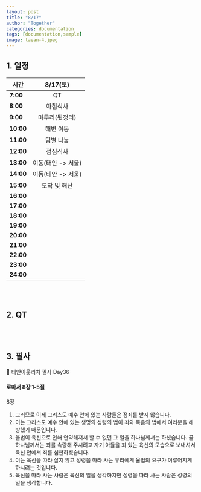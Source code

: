 ```yaml
---
layout: post
title: "8/17"
author: "Together"
categories: documentation
tags: [documentation,sample]
image: taean-4.jpeg
---
```


## 1. 일정
|<center>시간</center>|<center>8/17(토)</center>|
|:--------|:--------:|
|**7:00** | <center>QT</center> |
|**8:00** | <center>아침식사</center> |
|**9:00** | <center>마무리(뒷정리)</center> |
|**10:00** | <center>해변 이동</center> |
|**11:00** | <center>팀별 나눔</center> |
|**12:00** | <center>점심식사</center> |
|**13:00** | <center>이동(태안 -> 서울)</center> |
|**14:00** | <center>이동(태안 -> 서울)</center> |
|**15:00** | <center>도착 및 해산</center> |
|**16:00** | <center></center> |
|**17:00** | <center></center> |
|**18:00** | <center></center> |
|**19:00** | <center></center> |
|**20:00** | <center></center> |
|**21:00** | <center></center> |
|**22:00** | <center></center> |
|**23:00** | <center></center> |
|**24:00** | <center></center> |

<br>
<br>


## 2. QT


<br>
<br>

## 3. 필사
📝 태안아웃리치 필사 Day36

#### 로마서 8장 1-5절

8장
1. 그러므로 이제 그리스도 예수 안에 있는 사람들은 정죄를 받지 않습니다.
2. 이는 그리스도 예수 안에 있는 생명의 성령의 법이 죄와 죽음의 법에서 여러분을 해방했기 때문입니다.
3. 율법이 육신으로 인해 연약해져서 할 수 없던 그 일을 하나님께서는 하셨습니다. 곧 하나님께서는 죄를 속량해 주시려고 자기 아들을 죄 있는 육신의 모습으로 보내셔서 육신 안에서 죄를 심판하셨습니다.
4. 이는 육신을 따라 살지 않고 성령을 따라 사는 우리에게 율법의 요구가 이루어지게 하시려는 것입니다.
5. 육신을 따라 사는 사람은 육신의 일을 생각하지만 성령을 따라 사는 사람은 성령의 일을 생각합니다.
